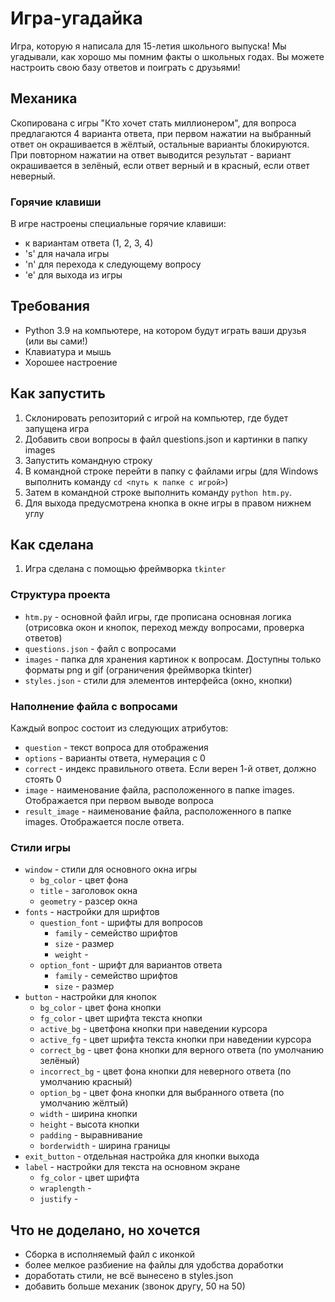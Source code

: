 # Игра-угадайка

Игра, которую я написала для 15-летия школьного выпуска! Мы угадывали, как хорошо мы помним факты о школьных годах.
Вы можете настроить свою базу ответов и поиграть с друзьями!

## Механика

Скопирована с игры "Кто хочет стать миллионером", для вопроса предлагаются 4 варианта ответа, при первом нажатии на выбранный ответ он окрашивается в жёлтый, остальные варианты блокируются. При повторном нажатии на ответ выводится результат - вариант окрашивается в зелёный, если ответ верный и в красный, если ответ неверный.

### Горячие клавиши

В игре настроены специальные горячие клавиши:
- к вариантам ответа (1, 2, 3, 4) 
- 's' для начала игры
- 'n' для перехода к следующему вопросу
- 'e' для выхода из игры

## Требования

- Python 3.9 на компьютере, на котором будут играть ваши друзья (или вы сами!)
- Клавиатура и мышь
- Хорошее настроение

## Как запустить

1. Склонировать репозиторий с игрой на компьютер, где будет запущена игра
2. Добавить свои вопросы в файл questions.json и картинки в папку images
1. Запустить командную строку
1. В командной строке перейти в папку с файлами игры (для Windows выполнить команду `cd <путь к папке с игрой>`)
1. Затем в командной строке выполнить команду `python htm.py`.
1. Для выхода предусмотрена кнопка в окне игры в правом нижнем углу

## Как сделана

1. Игра сделана с помощью фреймворка `tkinter`

### Структура проекта

- `htm.py` - основной файл игры, где прописана основная логика (отрисовка окон и кнопок, переход между вопросами, проверка ответов) 
- `questions.json` - файл с вопросами 
- `images` - папка для хранения картинок к вопросам. Доступны только форматы png и gif (ограничения фреймворка tkinter) 
- `styles.json` - стили для элементов интерфейса (окно, кнопки)

### Наполнение файла с вопросами

Каждый вопрос состоит из следующих атрибутов:
- `question` - текст вопроса для отображения
- `options` - варианты ответа, нумерация с 0
- `correct` - индекс правильного ответа. Если верен 1-й ответ, должно стоять 0
- `image` - наименование файла, расположенного в папке images. Отображается при первом выводе вопроса
- `result_image` - наименование файла, расположенного в папке images. Отображается после ответа.

### Стили игры

- `window` - стили для основного окна игры
  - `bg_color` - цвет фона
  - `title` - заголовок окна
  - `geometry` - разсер окна
- `fonts` - настройки для шрифтов
  - `question_font` - шрифты для вопросов
    - `family` - семейство шрифтов
    - `size` - размер
    - `weight` - 
  - `option_font` - шрифт для вариантов ответа
    - `family` - семейство шрифтов
    - `size` - размер
- `button` - настройки для кнопок 
  - `bg_color` - цвет фона кнопки 
  - `fg_color` - цвет шрифта текста кнопки 
  - `active_bg` - цветфона кнопки при наведении курсора
  - `active_fg` - цвет шрифта текста кнопки при наведении курсора
  - `correct_bg` - цвет фона кнопки для верного ответа (по умолчанию зелёный)
  - `incorrect_bg` - цвет фона кнопки для неверного ответа (по умолчанию красный)
  - `option_bg` - цвет фона кнопки для выбранного ответа (по умолчанию жёлтый)
  - `width` - ширина кнопки
  - `height` - высота кнопки
  - `padding` - выравнивание
  - `borderwidth` - ширина границы
- `exit_button` - отдельная настройка для кнопки выхода
- `label` - настройки для текста на основном экране
  - `fg_color` - цвет шрифта
  - `wraplength` - 
  - `justify` - 

## Что не доделано, но хочется

- Сборка в исполняемый файл с иконкой
- более мелкое разбиение на файлы для удобства доработки
- доработать стили, не всё вынесено в styles.json
- добавить больше механик (звонок другу, 50 на 50)

